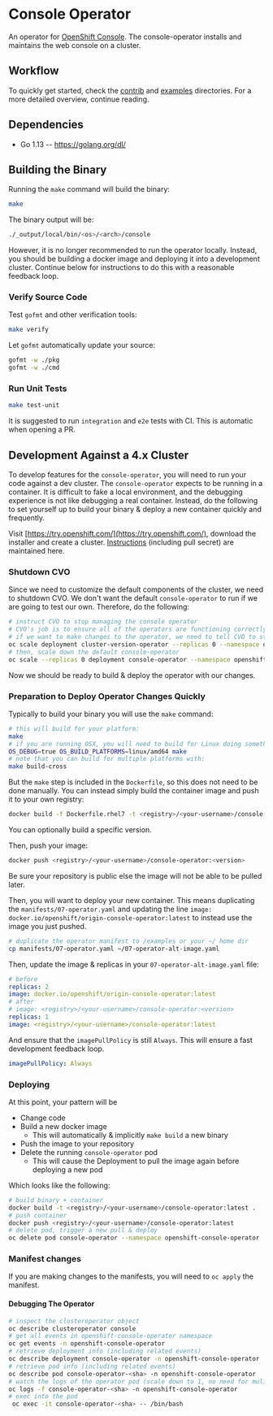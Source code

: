 # Console Operator

An operator for [OpenShift Console](https://github.com/openshift/console). The
console-operator installs and maintains the web console on a cluster.

## Workflow

To quickly get started, check the [contrib](contrib/) and [examples](examples/)
directories. For a more detailed overview, continue reading.

## Dependencies

- Go 1.13 -- https://golang.org/dl/

## Building the Binary

Running the `make` command will build the binary:

```bash
make
```

The binary output will be:

```bash
./_output/local/bin/<os>/<arch>/console
```

However, it is no longer recommended to run the operator locally. Instead, you
should be building a docker image and deploying it into a development cluster.
Continue below for instructions to do this with a reasonable feedback loop.

### Verify Source Code

Test `gofmt` and other verification tools:

```bash
make verify
```

Let `gofmt` automatically update your source:

```bash
gofmt -w ./pkg
gofmt -w ./cmd
```

### Run Unit Tests

```bash
make test-unit
```

It is suggested to run `integration` and `e2e` tests with CI. This is automatic when opening a PR.

## Development Against a 4.x Cluster

To develop features for the `console-operator`, you will need to run your code
against a dev cluster. The `console-operator` expects to be running in a
container. It is difficult to fake a local environment, and the debugging
experience is not like debugging a real container. Instead, do the following
to set yourself up to build your binary & deploy a new container quickly and
frequently.

Visit [https://try.openshift.com/](https://try.openshift.com/), download the installer and create
a cluster. [Instructions](https://cloud.openshift.com/clusters/install) (including pull secret)
are maintained here.

### Shutdown CVO

Since we need to customize the default components of the cluster, we need to
shutdown CVO. We don't want the default `console-operator` to run if we are
going to test our own. Therefore, do the following:

```bash
# instruct CVO to stop managing the console operator
# CVO's job is to ensure all of the operators are functioning correctly
# if we want to make changes to the operator, we need to tell CVO to stop caring
oc scale deployment cluster-version-operator --replicas 0 --namespace openshift-cluster-version
# then, scale down the default console-operator
oc scale --replicas 0 deployment console-operator --namespace openshift-console-operator
```

Now we should be ready to build & deploy the operator with our changes.

### Preparation to Deploy Operator Changes Quickly

Typically to build your binary you will use the `make` command:

```bash
# this will build for your platform:
make
# if you are running OSX, you will need to build for Linux doing something like:
OS_DEBUG=true OS_BUILD_PLATFORMS=linux/amd64 make
# note that you can build for multiple platforms with:
make build-cross
```

But the `make` step is included in the `Dockerfile`, so this does not need to
be done manually. You can instead simply build the container image and push it
to your own registry:

```bash
docker build -f Dockerfile.rhel7 -t <registry>/<your-username>/console-operator:<version> .
```

You can optionally build a specific version.

Then, push your image:

```bash
docker push <registry>/<your-username>/console-operator:<version>
```

Be sure your repository is public else the image will not be able to be pulled
later.

Then, you will want to deploy your new container. This means duplicating the
`manifests/07-operator.yaml` and updating the line
`image: docker.io/openshift/origin-console-operator:latest` to instead use the
image you just pushed.

```bash
# duplicate the operator manifest to /examples or your ~/ home dir
cp manifests/07-operator.yaml ~/07-operator-alt-image.yaml
```

Then, update the image & replicas in your `07-operator-alt-image.yaml` file:

```yaml
# before
replicas: 2
image: docker.io/openshift/origin-console-operator:latest
# after
# image: <registry>/<your-username>/console-operator:<version>
replicas: 1
image: <registry>/<your-username>/console-operator:latest
```

And ensure that the `imagePullPolicy` is still `Always`. This will ensure a
fast development feedback loop.

```yaml
imagePullPolicy: Always
```

### Deploying

At this point, your pattern will be

- Change code
- Build a new docker image
  - This will automatically & implicitly `make build` a new binary
- Push the image to your repository
- Delete the running `console-operator` pod
  - This will cause the Deployment to pull the image again before deploying a new pod

Which looks like the following:

```bash
# build binary + container
docker build -t <registry>/<your-username>/console-operator:latest .
# push container
docker push <registry>/<your-username>/console-operator:latest
# delete pod, trigger a new pull & deploy
oc delete pod console-operator --namespace openshift-console-operator
```

### Manifest changes

If you are making changes to the manifests, you will need to `oc apply` the manifest.

#### Debugging The Operator

```bash
# inspect the clusteroperator object
oc describe clusteroperator console
# get all events in openshift-console-operator namespace
oc get events -n openshift-console-operator
# retrieve deployment info (including related events)
oc describe deployment console-operator -n openshift-console-operator
# retrieve pod info (including related events)
oc describe pod console-operator-<sha> -n openshift-console-operator
# watch the logs of the operator pod (scale down to 1, no need for mulitple during dev)
oc logs -f console-operator-<sha> -n openshift-console-operator
# exec into the pod
 oc exec -it console-operator-<sha> -- /bin/bash
```
